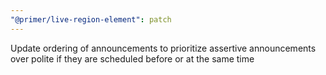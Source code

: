 ```yaml
---
"@primer/live-region-element": patch
---
```


Update ordering of announcements to prioritize assertive announcements over polite if they are scheduled before or at the same time
